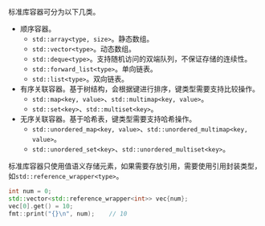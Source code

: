 标准库容器可分为以下几类。

* 顺序容器。
  * `std::array<type, size>`。静态数组。
  * `std::vector<type>`。动态数组。
  * `std::deque<type>`。支持随机访问的双端队列，不保证存储的连续性。
  * `std::forward_list<type>`。单向链表。
  * `std::list<type>`。双向链表。
* 有序关联容器。基于树结构，会根据键进行排序，键类型需要支持比较操作。
  * `std::map<key, value>`、`std::multimap<key, value>`。
  * `std::set<key>`、`std::multiset<key>`。
* 无序关联容器。基于哈希表，键类型需要支持哈希操作。
  * `std::unordered_map<key, value>`、`std::unordered_multimap<key, value>`。
  * `std::unordered_set<key>`、`std::unordered_multiset<key>`。

标准库容器只使用值语义存储元素，如果需要存放引用，需要使用引用封装类型，如`std::reference_wrapper<type>`。

```cpp
int num = 0;
std::vector<std::reference_wrapper<int>> vec{num};
vec[0].get() = 10;
fmt::print("{}\n", num);    // 10
```

